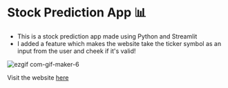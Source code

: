 # Stock Prediction App 📊

+ This is a stock prediction app made using Python and Streamlit  
+ I added a feature which makes the website take the ticker symbol as an input from the user and cheek if it's valid!  
  
![ezgif com-gif-maker-6](https://user-images.githubusercontent.com/79986157/181390883-ebca8114-9e98-462f-8620-1457a583d345.gif)
  
Visit the website  [here](https://lujainsaad-stock-prediction-app-myapp-ni23zg.streamlitapp.com)
